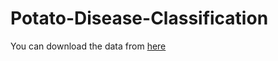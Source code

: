 # Potato-Disease-Classification

You can download the data from [here](https://www.kaggle.com/datasets/arjuntejaswi/plant-village/download)
